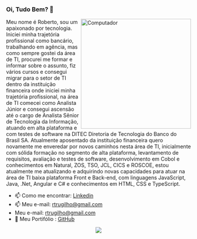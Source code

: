 ### Oi, Tudo Bem? 👋

<img src="https://github.com/julianazanelatto/image_data_science/blob/main/data_science.png" min-width="300px" max-width="300px" width="300px" align="right" alt="Computador">
Meu nome é Roberto, sou um apaixonado por tecnologia. Iniciei minha trajetória profissional como bancário, trabalhando em agência, mas como sempre gostei da área de TI, procurei me formar e informar sobre o assunto, fiz vários cursos e consegui migrar para o setor de TI dentro da instituição financeira onde iniciei minha trajetória profissional, na área de TI comecei como Analista Júnior e consegui ascensão até o cargo de Analista Sênior de Tecnologia da Informação, atuando em alta plataforma e com testes de software na DITEC Diretoria de Tecnologia do Banco do Brasil SA.
Atualmente aposentado da instituição financeira quero novamente me enveredar por novos caminhos nesta área de TI, inicialmente com sólida formação no segmento de alta plataforma, levantamento de requisitos, avaliação e testes de software, desenvolvimento em Cobol e conhecimentos em Natural, ZOS, TSO, JCL, CICS e ROSCOE, estou atualmente me atualizando e adquirindo novas capacidades para atuar na área de TI baixa plataforma Front e Back-end, com linguagens JavaScript, Java, .Net, Angular e C# e conhecimentos em HTML, CSS e TypeScript.
</p>

  - 📫 Como me encontrar: <a href="https://www.linkedin.com/in/robertotrugilhomoreira-bba268240/">Linkedin</a>
  - 📫 Meu e-mail: <a>rtrugilho@gmail.com</a>
  - <a><i class="fa-sharp fa-solid fa-envelope"></i></a> Meu e-mail: <a>rtrugilho@gmail.com</a>
  - 👯 Meu Portifólio : <a href="https://github.com/Trugilho">GitHub</a>


<p align="center">
<a href="https://github.com/anuraghazra/github-readme-stats">
  <img align="center" src="https://github-readme-stats.vercel.app/api/top-langs/?username=trugilho&show_icons=true&layout=compact&theme=dark" />
</a> 
</p>

<!--
**Trugilho/Trugilho** is a ✨ _special_ ✨ repository because its `README.md` (this file) appears on your GitHub profile.

Here are some ideas to get you started:

- 🔭 I’m currently working on ...
- 🌱 I’m currently learning ...
- 👯 I’m looking to collaborate on ...
- 🤔 I’m looking for help with ...
- 💬 Ask me about ...
- 📫 How to reach me: ...
- 😄 Pronouns: ...
- ⚡ Fun fact: ...
-->
